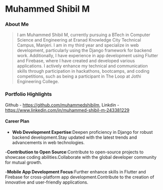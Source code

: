 # Muhammed Shibil M

### About Me

> I am Muhammed Shibil M, currently pursuing a BTech in Computer Science and Engineering at Eranad Knowledge City Technical Campus, Manjeri. I am in my third year and specialize in web development, particularly using the Django framework for backend work. Additionally, I have experience in app development using Flutter and Firebase, where I have created and developed various applications. I actively enhance my technical and communication skills through participation in hackathons, bootcamps, and coding competitions, such as being a participant in The Loop at Jothi Engineering College.

### Portfolio Highlights

 Github - https://github.com/muhammedshibilm,
 Linkdin - https://www.linkedin.com/in/muhammed-shibil-m-243381229

 
#### Career Plan

- **Web Development Expertise**:Deepen proficiency in Django for robust backend development.Stay updated with the latest trends and advancements in web technologies.

-**Contribution to Open Source**:Contribute to open-source projects to showcase coding abilities.Collaborate with the global developer community for mutual growth.

-**Mobile App Development Focus**:Further enhance skills in Flutter and Firebase for cross-platform app development.Contribute to the creation of innovative and user-friendly applications.
